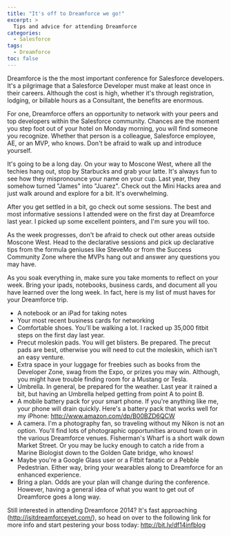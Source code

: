 ```yaml
---
title: "It's off to Dreamforce we go!"
excerpt: >
  Tips and advice for attending Dreamforce
categories:
  - Salesforce
tags:
  - Dreamforce
toc: false  
---
```


Dreamforce is the the most important conference for Salesforce developers.  It's a pilgrimage that a Salesforce Developer must make at least once in their careers.  Although the cost is high, whether it's through registration, lodging, or billable hours as a Consultant, the benefits are enormous.

For one, Dreamforce offers an opportunity to network with your peers and top developers within the Salesforce community.  Chances are the moment you step foot out of your hotel on Monday morning, you will find someone you recognize.  Whether that person is a colleague, Salesforce employee, AE, or an MVP, who knows.  Don't be afraid to walk up and introduce yourself.

It's going to be a long day.  On your way to Moscone West, where all the techies hang out, stop by Starbucks and grab your latte.   It's always fun to see how they mispronounce your name on your cup.  Last year, they somehow turned "James" into "Juarez". Check out the Mini Hacks area and just walk around and explore for a bit.  It's overwhelming.

After you get settled in a bit, go check out some sessions.  The best and most informative sessions I attended were on the first day at Dreamforce last year.  I picked up some excellent pointers, and I'm sure you will too.

As the week progresses, don't be afraid to check out other areas outside Moscone West.  Head to the declarative sessions and pick up declarative tips from the formula geniuses like SteveMo or from the Success Community Zone where the MVPs hang out and answer any questions you may have.

As you soak everything in, make sure you take moments to reflect on your week.  Bring your ipads, notebooks, business cards, and document all you have learned over the long week.  In fact, here is my list of must haves for your Dreamforce trip.

- A notebook or an iPad for taking notes
- Your most recent business cards for networking
- Comfortable shoes.  You'll be walking a lot.  I racked up 35,000 fitbit steps on the first day last year.
- Precut moleskin pads.  You will get blisters.  Be prepared.  The precut pads are best, otherwise you will need to cut the moleskin, which isn't an easy venture.
- Extra space in your luggage for freebies such as books from the Developer Zone, swag from the Expo, or prizes you may win.  Although, you might have trouble finding room for a Mustang or Tesla.
- Umbrella.  In general, be prepared for the weather.  Last year it rained a bit, but having an Umbrella helped getting from point A to point B.
- A mobile battery pack for your smart phone.  If you're anything like me, your phone will drain quickly.  Here's a battery pack that works well for my iPhone: http://www.amazon.com/dp/B00BZD6QCW
- A camera.  I'm a photography fan, so traveling without my Nikon is not an option.  You'll find lots of photographic opportunities around town or in the various Dreamforce venues.  Fisherman's Wharf is a short walk down Market Street.  Or you may be lucky enough to catch a ride from a Marine Biologist down to the Golden Gate bridge, who knows!
- Maybe you're a Google Glass user or a Fitbit fanatic or a Pebble Pedestrian.  Either way, bring your wearables along to Dreamforce for an enhanced experience.
- Bring a plan.  Odds are your plan will change during the conference.  However, having a general idea of what you want to get out of Dreamforce goes a long way.  

Still interested in attending Dreamforce 2014?  It's fast approaching (http://isitdreamforceyet.com/), so head on over to the following link for more info and start pestering your boss today: http://bit.ly/df14infblog
